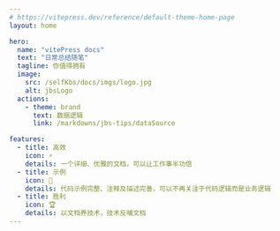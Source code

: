 ```yaml
---
# https://vitepress.dev/reference/default-theme-home-page
layout: home

hero:
  name: "vitePress docs"
  text: "日常总结随笔"
  tagline: 你值得拥有
  image: 
    src: /selfKbs/docs/imgs/logo.jpg
    alt: jbsLogo
  actions:
    - theme: brand
      text: 数据逻辑
      link: /markdowns/jbs-tips/dataSource

features:
  - title: 高效
    icon: ⚡
    details: 一个详细、优雅的文档，可以让工作事半功倍
  - title: 示例
    icon: 🎨
    details: 代码示例完整、注释及描述完善，可以不再关注于代码逻辑而是业务逻辑
  - title: 胜利
    icon: 🏆
    details: 以文档养技术，技术反哺文档
---
```


<script setup>
import Footer from './layout/Footer.vue'
</script>

<Footer />

<style>
:root {
  --vp-home-hero-name-color: transparent;
  --vp-home-hero-name-background: -webkit-linear-gradient(120deg, #bd34fe, #41d1ff);
}
</style>